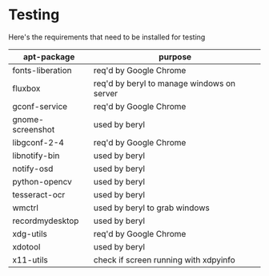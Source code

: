 # Testing

Here's the requirements that need to be installed for testing

| apt-package | purpose |
| ----------- | ------- |
| fonts-liberation | req'd by Google Chrome |
| fluxbox | req'd by beryl to manage windows on server |
| gconf-service | req'd by Google Chrome |
| gnome-screenshot | used by beryl |
| libgconf-2-4 | req'd by Google Chrome |
| libnotify-bin | used by beryl |
| notify-osd | used by beryl |
| python-opencv | used by beryl |
| tesseract-ocr | used by beryl |
| wmctrl | used by beryl to grab windows |
| recordmydesktop | used by beryl |
| xdg-utils | req'd by Google Chrome |
| xdotool | used by beryl |
| x11-utils   | check if screen running with xdpyinfo |
